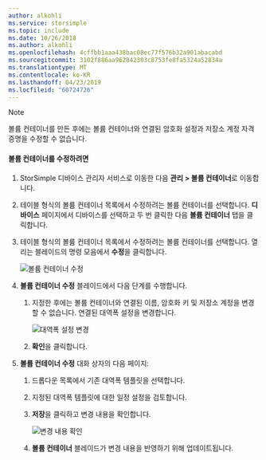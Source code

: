 ```yaml
---
author: alkohli
ms.service: storsimple
ms.topic: include
ms.date: 10/26/2018
ms.author: alkohli
ms.openlocfilehash: 4cffbb1aaa438bac08ec77f576b32a901abacabd
ms.sourcegitcommit: 3102f886aa962842303c8753fe8fa5324a52834a
ms.translationtype: MT
ms.contentlocale: ko-KR
ms.lasthandoff: 04/23/2019
ms.locfileid: "60724726"
---
```

> [!NOTE] 
> 볼륨 컨테이너를 만든 후에는 볼륨 컨테이너와 연결된 암호화 설정과 저장소 계정 자격 증명을 수정할 수 없습니다.

#### <a name="to-modify-a-volume-container"></a>볼륨 컨테이너를 수정하려면

1. StorSimple 디바이스 관리자 서비스로 이동한 다음 **관리 &gt; 볼륨 컨테이너**로 이동합니다.

2. 테이블 형식의 볼륨 컨테이너 목록에서 수정하려는 볼륨 컨테이너를 선택합니다. **디바이스** 페이지에서 디바이스를 선택하고 두 번 클릭한 다음 **볼륨 컨테이너** 탭을 클릭합니다.

2. 테이블 형식의 볼륨 컨테이너 목록에서 수정하려는 볼륨 컨테이너를 선택합니다. 열리는 블레이드의 명령 모음에서 **수정**을 클릭합니다.

    ![볼륨 컨테이너 수정](./media/storsimple-8000-modify-volume-container/modify-vol-container1.png)

3. **볼륨 컨테이너 수정** 블레이드에서 다음 단계를 수행합니다.
   
   1. 지정한 후에는 볼륨 컨테이너와 연결된 이름, 암호화 키 및 저장소 계정을 변경할 수 없습니다. 연결된 대역폭 설정을 변경합니다.
      
       ![대역폭 설정 변경](./media/storsimple-8000-modify-volume-container/modify-vol-container2.png)

   2.  **확인**을 클릭합니다.
4. **볼륨 컨테이너 수정** 대화 상자의 다음 페이지:
   
   1. 드롭다운 목록에서 기존 대역폭 템플릿을 선택합니다.
   2. 지정된 대역폭 템플릿에 대한 일정 설정을 검토합니다.
   3. **저장**을 클릭하고 변경 내용을 확인합니다.
      
       ![변경 내용 확인](./media/storsimple-8000-modify-volume-container/modify-vol-container3.png)

   3. **볼륨 컨테이너** 블레이드가 변경 내용을 반영하기 위해 업데이트됩니다.

